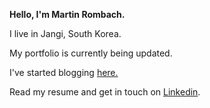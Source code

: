 **Hello, I'm Martin Rombach.** 

I live in Jangi, South Korea.

My portfolio is currently being updated.

I've started blogging <a href="https://dev.to/martinrombach88">here.</a>

Read my resume and get in touch on <a href="https://www.linkedin.com/in/martin-rombach-0a67b266/">Linkedin</a>.


<!-- [![Top Langs](https://github-readme-stats.vercel.app/api/top-langs/?username=martinrombach88&layout=compact)](https://github.com/anuraghazra/github-readme-stats)
 -->
<!---
martinrombach88/martinrombach88 is a ✨ special ✨ repository because its `README.md` (this file) appears on your GitHub profile.
You can click the Preview link to take a look at your changes.
--->

